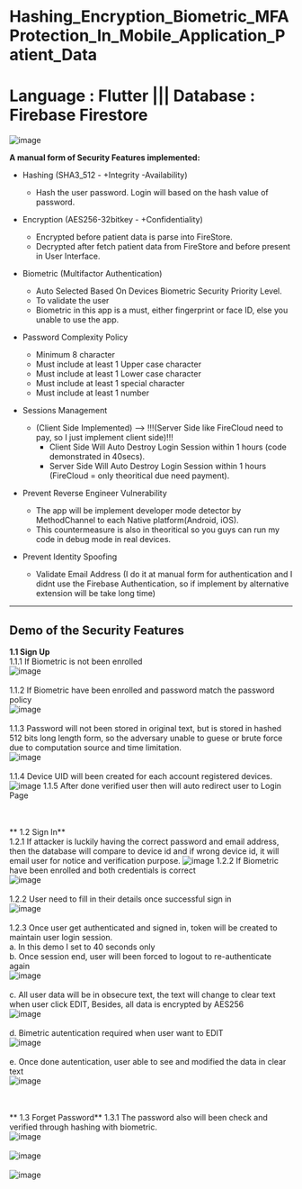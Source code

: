 # Hashing_Encryption_Biometric_MFAProtection_In_Mobile_Application_Patient_Data
# Language : Flutter ||| Database : Firebase Firestore
![image](https://github.com/user-attachments/assets/61ecf214-751b-4324-8fea-656412095cc7)


**A manual form of Security Features implemented:**
- Hashing (SHA3_512 - +Integrity -Availability)
  - Hash the user password. Login will based on the hash value of password.

- Encryption (AES256-32bitkey - +Confidentiality)
  - Encrypted before patient data is parse into FireStore.
  - Decrypted after fetch patient data from FireStore and before present in User Interface.

- Biometric (Multifactor Authentication)
  - Auto Selected Based On Devices Biometric Security Priority Level.
  - To validate the user
  - Biometric in this app is a must, either fingerprint or face ID, else you unable to use the app.

- Password Complexity Policy
  - Minimum 8 character
  - Must include at least 1 Upper case character
  - Must include at least 1 Lower case character
  - Must include at least 1 special character
  - Must include at least 1 number

- Sessions Management
  - (Client Side Implemented) --> !!!(Server Side like FireCloud need to pay, so I just implement client side)!!!
    - Client Side Will Auto Destroy Login Session within 1 hours (code demonstrated in 40secs).
    - Server Side Will Auto Destroy Login Session within 1 hours (FireCloud = only theoritical due need payment).

- Prevent Reverse Engineer Vulnerability
  - The app will be implement developer mode detector by MethodChannel to each Native platform(Android, iOS).
  - This countermeasure is also in theoritical so you guys can run my code in debug mode in real devices.

- Prevent Identity Spoofing
  - Validate Email Address (I do it at manual form for authentication and I didnt use the Firebase Authentication, so if implement by alternative extension will be take long time) 
    
--------------------------------------------------------------------------------------------------------------------------------------------------------------------------------------- 
**Demo of the Security Features**
--------------------------------------------------------------------------------------------------------------------------------------------------------------------------------------- 

  **1.1 Sign Up**<br />
    1.1.1 If Biometric is not been enrolled<br />
      ![image](https://github.com/user-attachments/assets/26a91460-7b16-4b1c-82f1-06b4dc2f4dac)<br /><br />
    1.1.2 If Biometric have been enrolled and password match the password policy<br />
      ![image](https://github.com/user-attachments/assets/e0e84655-82fb-4f06-b185-ecfd5fd7bc40)<br /><br />
    1.1.3 Password will not been stored in original text, but is stored in hashed 512 bits long length form, so the adversary unable to guese or brute force due to computation source and time limitation.<br />
      ![image](https://github.com/user-attachments/assets/66187bcb-8df3-47a8-84ed-f9df789fc236)<br /><br />
    1.1.4 Device UID will been created for each account registered devices.
      ![image](https://github.com/user-attachments/assets/50c0dd9a-d930-4e8e-ba18-ea50242af236)
    1.1.5 After done verified user then will auto redirect user to Login Page<br /><br /><br />

 ** 1.2 Sign In**<br />
    1.2.1 If attacker is luckily having the correct password and email address, then the database will compare to device id and if wrong device id, it will email user for notice and verification purpose.
      ![image](https://github.com/user-attachments/assets/f1b0fb77-d4fe-4cab-a8be-5959591a342c)
    1.2.2 If Biometric have been enrolled and both credentials is correct<br />
      ![image](https://github.com/user-attachments/assets/8926cf77-1034-4790-8ad7-0f835ccf69bb)<br /><br />
    1.2.2 User need to fill in their details once successful sign in<br />
      ![image](https://github.com/user-attachments/assets/63fa699b-4a8a-4cad-8686-8145c212efce)<br /><br />
    1.2.3 Once user get authenticated and signed in, token will be created to maintain user login session.<br />
        a. In this demo I set to 40 seconds only<br />
        b. Once session end, user will been forced to logout to re-authenticate again<br />
        ![image](https://github.com/user-attachments/assets/ca60b267-def9-4506-aba6-36a6154954b1)<br /><br />
        c. All user data will be in obsecure text, the text will change to clear text when user click EDIT, Besides, all data is encrypted by AES256<br />
        ![image](https://github.com/user-attachments/assets/d30e3f80-73df-48aa-a9e1-35863561ed5d)<br /><br />
        d. Bimetric autentication required when user want to EDIT<br />
        ![image](https://github.com/user-attachments/assets/446a0860-a536-4b33-abca-80e60a57c208)<br /><br />
        e. Once done autentication, user able to see and modified the data in clear text<br />
        ![image](https://github.com/user-attachments/assets/bf5df774-2376-4bd3-977d-2f8cee8d0979)<br /><br /><br />
   
   ** 1.3 Forget Password**
    1.3.1 The password also will been check and verified through hashing with biometric.<br />
    ![image](https://github.com/user-attachments/assets/4174e52d-2e02-49d1-9075-c3a8b0e563cb)<br /><br />
    ![image](https://github.com/user-attachments/assets/67761a68-baf6-41c4-beb4-eebb3ed44c20)<br /><br />
    ![image](https://github.com/user-attachments/assets/9db17781-a973-4fa2-9244-4fcaf7ccc218)<br /><br />



    
        
        

        

    
    




 
